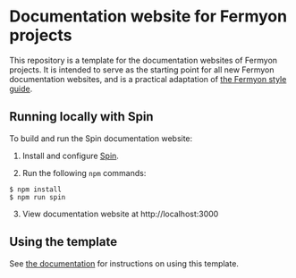 # Documentation website for Fermyon projects

This repository is a template for the documentation websites of Fermyon projects.
It is intended to serve as the starting point for all new Fermyon documentation
websites, and is a practical adaptation of [the Fermyon style guide](https://design.fermyon.dev/).

## Running locally with Spin

To build and run the Spin documentation website:

1. Install and configure [Spin](https://spin.fermyon.dev).

2. Run the following `npm` commands:

```
$ npm install
$ npm run spin
```

3. View documentation website at http://localhost:3000

## Using the template

See [the documentation](./content/index.md) for instructions on using this template.
